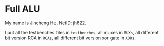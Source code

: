# Full ALU

My name is Jincheng He, NetID: jh622. 

I put all the testbenches files in `testbenches`, all muxes in `MUXs`, all different bit version RCA in `RCAs`, 
all different bit version xor gate in `XORs`. 

